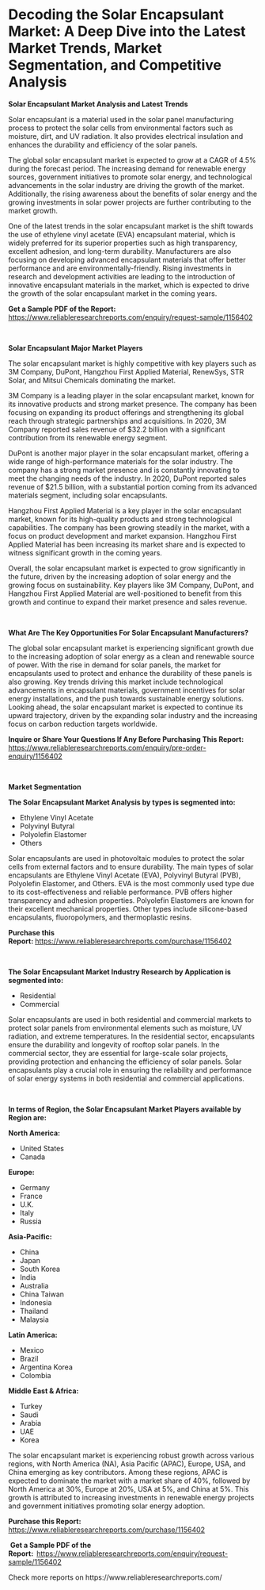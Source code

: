 <p><h1>Decoding the Solar Encapsulant Market: A Deep Dive into the Latest Market Trends, Market Segmentation, and Competitive Analysis</h1></p><p><strong>Solar Encapsulant Market Analysis and Latest Trends</strong></p>
<p><p>Solar encapsulant is a material used in the solar panel manufacturing process to protect the solar cells from environmental factors such as moisture, dirt, and UV radiation. It also provides electrical insulation and enhances the durability and efficiency of the solar panels.</p><p>The global solar encapsulant market is expected to grow at a CAGR of 4.5% during the forecast period. The increasing demand for renewable energy sources, government initiatives to promote solar energy, and technological advancements in the solar industry are driving the growth of the market. Additionally, the rising awareness about the benefits of solar energy and the growing investments in solar power projects are further contributing to the market growth.</p><p>One of the latest trends in the solar encapsulant market is the shift towards the use of ethylene vinyl acetate (EVA) encapsulant material, which is widely preferred for its superior properties such as high transparency, excellent adhesion, and long-term durability. Manufacturers are also focusing on developing advanced encapsulant materials that offer better performance and are environmentally-friendly. Rising investments in research and development activities are leading to the introduction of innovative encapsulant materials in the market, which is expected to drive the growth of the solar encapsulant market in the coming years.</p></p>
<p><strong>Get a Sample PDF of the Report:&nbsp;</strong> <a href="https://www.reliableresearchreports.com/enquiry/request-sample/1156402">https://www.reliableresearchreports.com/enquiry/request-sample/1156402</a></p>
<p>&nbsp;</p>
<p><strong>Solar Encapsulant Major Market Players</strong></p>
<p><p>The solar encapsulant market is highly competitive with key players such as 3M Company, DuPont, Hangzhou First Applied Material, RenewSys, STR Solar, and Mitsui Chemicals dominating the market. </p><p>3M Company is a leading player in the solar encapsulant market, known for its innovative products and strong market presence. The company has been focusing on expanding its product offerings and strengthening its global reach through strategic partnerships and acquisitions. In 2020, 3M Company reported sales revenue of $32.2 billion with a significant contribution from its renewable energy segment.</p><p>DuPont is another major player in the solar encapsulant market, offering a wide range of high-performance materials for the solar industry. The company has a strong market presence and is constantly innovating to meet the changing needs of the industry. In 2020, DuPont reported sales revenue of $21.5 billion, with a substantial portion coming from its advanced materials segment, including solar encapsulants.</p><p>Hangzhou First Applied Material is a key player in the solar encapsulant market, known for its high-quality products and strong technological capabilities. The company has been growing steadily in the market, with a focus on product development and market expansion. Hangzhou First Applied Material has been increasing its market share and is expected to witness significant growth in the coming years.</p><p>Overall, the solar encapsulant market is expected to grow significantly in the future, driven by the increasing adoption of solar energy and the growing focus on sustainability. Key players like 3M Company, DuPont, and Hangzhou First Applied Material are well-positioned to benefit from this growth and continue to expand their market presence and sales revenue.</p></p>
<p>&nbsp;</p>
<p><strong>What Are The Key Opportunities For Solar Encapsulant Manufacturers?</strong></p>
<p><p>The global solar encapsulant market is experiencing significant growth due to the increasing adoption of solar energy as a clean and renewable source of power. With the rise in demand for solar panels, the market for encapsulants used to protect and enhance the durability of these panels is also growing. Key trends driving this market include technological advancements in encapsulant materials, government incentives for solar energy installations, and the push towards sustainable energy solutions. Looking ahead, the solar encapsulant market is expected to continue its upward trajectory, driven by the expanding solar industry and the increasing focus on carbon reduction targets worldwide.</p></p>
<p><strong>Inquire or Share Your Questions If Any Before Purchasing This Report:</strong> <a href="https://www.reliableresearchreports.com/enquiry/pre-order-enquiry/1156402">https://www.reliableresearchreports.com/enquiry/pre-order-enquiry/1156402</a></p>
<p>&nbsp;</p>
<p><strong>Market Segmentation</strong></p>
<p><strong>The Solar Encapsulant Market Analysis by types is segmented into:</strong></p>
<p><ul><li>Ethylene Vinyl Acetate</li><li>Polyvinyl Butyral</li><li>Polyolefin Elastomer</li><li>Others</li></ul></p>
<p><p>Solar encapsulants are used in photovoltaic modules to protect the solar cells from external factors and to ensure durability. The main types of solar encapsulants are Ethylene Vinyl Acetate (EVA), Polyvinyl Butyral (PVB), Polyolefin Elastomer, and Others. EVA is the most commonly used type due to its cost-effectiveness and reliable performance. PVB offers higher transparency and adhesion properties. Polyolefin Elastomers are known for their excellent mechanical properties. Other types include silicone-based encapsulants, fluoropolymers, and thermoplastic resins.</p></p>
<p><strong>Purchase this Report:&nbsp;</strong><a href="https://www.reliableresearchreports.com/purchase/1156402">https://www.reliableresearchreports.com/purchase/1156402</a></p>
<p>&nbsp;</p>
<p><strong>The Solar Encapsulant Market Industry Research by Application is segmented into:</strong></p>
<p><ul><li>Residential</li><li>Commercial</li></ul></p>
<p><p>Solar encapsulants are used in both residential and commercial markets to protect solar panels from environmental elements such as moisture, UV radiation, and extreme temperatures. In the residential sector, encapsulants ensure the durability and longevity of rooftop solar panels. In the commercial sector, they are essential for large-scale solar projects, providing protection and enhancing the efficiency of solar panels. Solar encapsulants play a crucial role in ensuring the reliability and performance of solar energy systems in both residential and commercial applications.</p></p>
<p>&nbsp;</p>
<p><strong>In terms of Region, the Solar Encapsulant Market Players available by Region are:</strong></p>
<p>
    <p> <strong> North America: </strong>
        <ul>
            <li>United States</li>
            <li>Canada</li>
        </ul>
        </p> 
    <p> <strong> Europe: </strong>
        <ul>
            <li>Germany</li>
            <li>France</li>
            <li>U.K.</li>
            <li>Italy</li>
            <li>Russia</li>
        </ul>
        </p> 
    <p> <strong> Asia-Pacific: </strong>
        <ul>
            <li>China</li>
            <li>Japan</li>
            <li>South Korea</li>
            <li>India</li>
            <li>Australia</li>
            <li>China Taiwan</li>
            <li>Indonesia</li>
            <li>Thailand</li>
            <li>Malaysia</li>
        </ul>
        </p> 
    <p> <strong> Latin America: </strong>
        <ul>
            <li>Mexico</li>
            <li>Brazil</li>
            <li>Argentina Korea</li>
            <li>Colombia</li>
        </ul>
        </p> 
    <p> <strong> Middle East & Africa: </strong>
        <ul>
            <li>Turkey</li>
            <li>Saudi</li>
            <li>Arabia</li>
            <li>UAE</li>
            <li>Korea</li>
        </ul>
    </p>
    </p>
<p><p>The solar encapsulant market is experiencing robust growth across various regions, with North America (NA), Asia Pacific (APAC), Europe, USA, and China emerging as key contributors. Among these regions, APAC is expected to dominate the market with a market share of 40%, followed by North America at 30%, Europe at 20%, USA at 5%, and China at 5%. This growth is attributed to increasing investments in renewable energy projects and government initiatives promoting solar energy adoption.</p></p>
<p><strong>Purchase this Report: </strong><a href="https://www.reliableresearchreports.com/purchase/1156402">https://www.reliableresearchreports.com/purchase/1156402</a></p>
<p>&nbsp;<strong>Get a Sample PDF of the Report:&nbsp;&nbsp;</strong><a href="https://www.reliableresearchreports.com/enquiry/request-sample/1156402">https://www.reliableresearchreports.com/enquiry/request-sample/1156402</a></p>
<p><strong></strong></p>
<p>Check more reports on https://www.reliableresearchreports.com/</p>